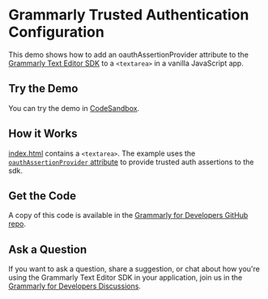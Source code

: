 # Grammarly Trusted Authentication Configuration

This demo shows how to add an oauthAssertionProvider attribute to the [Grammarly Text Editor SDK](https://developer.grammarly.com/) to a `<textarea>` in a vanilla JavaScript app.

## Try the Demo

You can try the demo in [CodeSandbox](https://codesandbox.io/s/github/grammarly/grammarly-for-developers/tree/main/examples/trusted-auth?file=/public/index.html).

## How it Works

[index.html](./public/index.html) contains a `<textarea>`. The example uses the [`oauthAssertionProvider` attribute](https://developer.grammarly.com/docs/editor-sdk-intro#usage) to provide trusted auth assertions to the sdk.

## Get the Code

A copy of this code is available in the [Grammarly for Developers GitHub repo](https://github.com/grammarly/grammarly-for-developers/tree/main/examples/trusted-auth). 

## Ask a Question

If you want to ask a question, share a suggestion, or chat about how you're using the Grammarly Text Editor SDK in your application, join us in the [Grammarly for Developers Discussions](https://github.com/grammarly/grammarly-for-developers/discussions).
